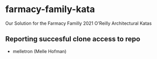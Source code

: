 # farmacy-family-kata
Our Solution for the Farmacy Familly 2021 O'Reilly Architectural Katas

## Reporting succesful clone access to repo
* melletron (Melle Hofman)
